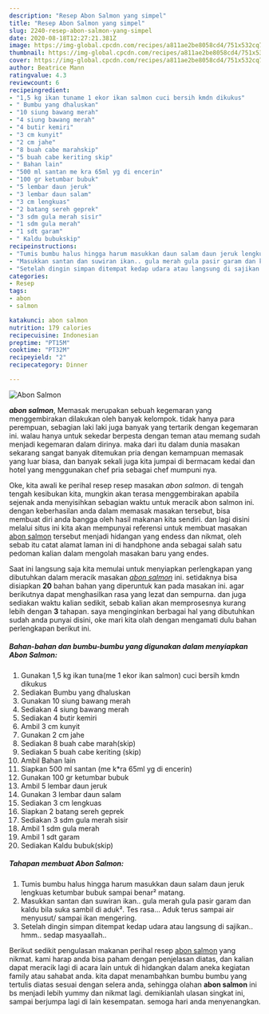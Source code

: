 ```yaml
---
description: "Resep Abon Salmon yang simpel"
title: "Resep Abon Salmon yang simpel"
slug: 2240-resep-abon-salmon-yang-simpel
date: 2020-08-18T12:27:21.381Z
image: https://img-global.cpcdn.com/recipes/a811ae2be8058cd4/751x532cq70/abon-salmon-foto-resep-utama.jpg
thumbnail: https://img-global.cpcdn.com/recipes/a811ae2be8058cd4/751x532cq70/abon-salmon-foto-resep-utama.jpg
cover: https://img-global.cpcdn.com/recipes/a811ae2be8058cd4/751x532cq70/abon-salmon-foto-resep-utama.jpg
author: Beatrice Mann
ratingvalue: 4.3
reviewcount: 6
recipeingredient:
- "1,5 kg ikan tuname 1 ekor ikan salmon cuci bersih kmdn dikukus"
- " Bumbu yang dhaluskan"
- "10 siung bawang merah"
- "4 siung bawang merah"
- "4 butir kemiri"
- "3 cm kunyit"
- "2 cm jahe"
- "8 buah cabe marahskip"
- "5 buah cabe keriting skip"
- " Bahan lain"
- "500 ml santan me kra 65ml yg di encerin"
- "100 gr ketumbar bubuk"
- "5 lembar daun jeruk"
- "3 lembar daun salam"
- "3 cm lengkuas"
- "2 batang sereh geprek"
- "3 sdm gula merah sisir"
- "1 sdm gula merah"
- "1 sdt garam"
- " Kaldu bubukskip"
recipeinstructions:
- "Tumis bumbu halus hingga harum masukkan daun salam daun jeruk lengkuas ketumbar bubuk sampai benar² matang."
- "Masukkan santan dan suwiran ikan.. gula merah gula pasir garam dan kaldu bila suka sambil di aduk². Tes rasa... Aduk terus sampai air menyusut/ sampai ikan mengering."
- "Setelah dingin simpan ditempat kedap udara atau langsung di sajikan.. hmm.. sedap masyaallah.."
categories:
- Resep
tags:
- abon
- salmon

katakunci: abon salmon 
nutrition: 179 calories
recipecuisine: Indonesian
preptime: "PT15M"
cooktime: "PT32M"
recipeyield: "2"
recipecategory: Dinner

---
```



![Abon Salmon](https://img-global.cpcdn.com/recipes/a811ae2be8058cd4/751x532cq70/abon-salmon-foto-resep-utama.jpg)

<b><i>abon salmon</i></b>, Memasak merupakan sebuah kegemaran yang menggembirakan dilakukan oleh banyak kelompok. tidak hanya para perempuan, sebagian laki laki juga banyak yang tertarik dengan kegemaran ini. walau hanya untuk sekedar berpesta dengan teman atau memang sudah menjadi kegemaran dalam dirinya. maka dari itu dalam dunia masakan sekarang sangat banyak ditemukan pria dengan kemampuan memasak yang luar biasa, dan banyak sekali juga kita jumpai di bermacam kedai dan hotel yang menggunakan chef pria sebagai chef mumpuni nya.



Oke, kita awali ke perihal resep resep masakan <i>abon salmon</i>. di tengah tengah kesibukan kita, mungkin akan terasa menggembirakan apabila sejenak anda menyisihkan sebagian waktu untuk meracik abon salmon ini. dengan keberhasilan anda dalam memasak masakan tersebut, bisa membuat diri anda bangga oleh hasil makanan kita sendiri. dan lagi disini melalui situs ini kita akan mempunyai referensi untuk membuat masakan <u>abon salmon</u> tersebut menjadi hidangan yang endess dan nikmat, oleh sebab itu catat alamat laman ini di handphone anda sebagai salah satu pedoman kalian dalam mengolah masakan baru yang endes.


Saat ini langsung saja kita memulai untuk menyiapkan perlengkapan yang dibutuhkan dalam meracik masakan <u><i>abon salmon</i></u> ini. setidaknya bisa disiapkan <b>20</b> bahan bahan yang diperuntuk kan pada masakan ini. agar berikutnya dapat menghasilkan rasa yang lezat dan sempurna. dan juga sediakan waktu kalian sedikit, sebab kalian akan memprosesnya kurang lebih dengan <b>3</b> tahapan. saya menginginkan berbagai hal yang dibutuhkan sudah anda punyai disini, oke mari kita olah dengan mengamati dulu bahan perlengkapan berikut ini.

<!--inarticleads1-->

##### Bahan-bahan dan bumbu-bumbu yang digunakan dalam menyiapkan Abon Salmon:

1. Gunakan 1,5 kg ikan tuna(me 1 ekor ikan salmon) cuci bersih kmdn dikukus
1. Sediakan  Bumbu yang dhaluskan
1. Gunakan 10 siung bawang merah
1. Sediakan 4 siung bawang merah
1. Sediakan 4 butir kemiri
1. Ambil 3 cm kunyit
1. Gunakan 2 cm jahe
1. Sediakan 8 buah cabe marah(skip)
1. Sediakan 5 buah cabe keriting (skip)
1. Ambil  Bahan lain
1. Siapkan 500 ml santan (me k*ra 65ml yg di encerin)
1. Gunakan 100 gr ketumbar bubuk
1. Ambil 5 lembar daun jeruk
1. Gunakan 3 lembar daun salam
1. Sediakan 3 cm lengkuas
1. Siapkan 2 batang sereh geprek
1. Sediakan 3 sdm gula merah sisir
1. Ambil 1 sdm gula merah
1. Ambil 1 sdt garam
1. Sediakan  Kaldu bubuk(skip)




<!--inarticleads2-->

##### Tahapan membuat Abon Salmon:

1. Tumis bumbu halus hingga harum masukkan daun salam daun jeruk lengkuas ketumbar bubuk sampai benar² matang.
1. Masukkan santan dan suwiran ikan.. gula merah gula pasir garam dan kaldu bila suka sambil di aduk². Tes rasa... Aduk terus sampai air menyusut/ sampai ikan mengering.
1. Setelah dingin simpan ditempat kedap udara atau langsung di sajikan.. hmm.. sedap masyaallah..




Berikut sedikit pengulasan makanan perihal resep <u>abon salmon</u> yang nikmat. kami harap anda bisa paham dengan penjelasan diatas, dan kalian dapat meracik lagi di acara lain untuk di hidangkan dalam aneka kegiatan family atau sahabat anda. kita dapat menambahkan bumbu bumbu yang tertulis diatas sesuai dengan selera anda, sehingga olahan <b>abon salmon</b> ini bs menjadi lebih yummy dan nikmat lagi. demikianlah ulasan singkat ini, sampai berjumpa lagi di lain kesempatan. semoga hari anda menyenangkan.
